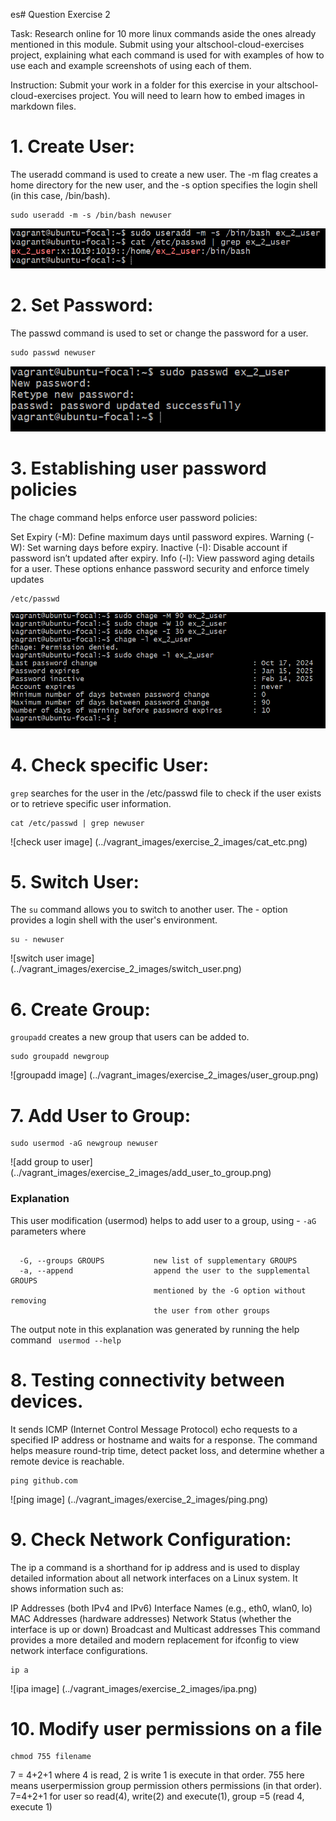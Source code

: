 es# Question Exercise 2

Task: Research online for 10 more linux commands aside the ones already mentioned in this module.
Submit using your altschool-cloud-exercises project, explaining what each command is used for with examples of how to use each and example screenshots of using each of them.

Instruction: Submit your work in a folder for this exercise in your altschool-cloud-exercises project. You will need to learn how to embed images in markdown files.

# 1. Create User:

The useradd command is used to create a new user. The -m flag creates a home directory for the new user, and the -s option specifies the login shell (in this case, /bin/bash).
```
sudo useradd -m -s /bin/bash newuser
```
![user created image](../vagrant_images/exercise_2_images/user.png)

# 2. Set Password:
The passwd command is used to set or change the password for a user.
```
sudo passwd newuser
```
![password created image](../vagrant_images/exercise_2_images/passwd.png)


# 3. Establishing user password policies
The chage command helps enforce user password policies:

Set Expiry (-M): Define maximum days until password expires.
Warning (-W): Set warning days before expiry.
Inactive (-I): Disable account if password isn’t updated after expiry.
Info (-l): View password aging details for a user.
These options enhance password security and enforce timely updates

```
/etc/passwd
```
![passwd created image](../vagrant_images/exercise_2_images/passwd_change.png)


# 4. Check specific User:
```grep```  searches for the user in the /etc/passwd file to check if the user exists or to retrieve specific user information.
```
cat /etc/passwd | grep newuser
```
![check user image] (../vagrant_images/exercise_2_images/cat_etc.png)

# 5. Switch User:
 The ```su``` command allows you to switch to another user. The - option provides a login shell with the user's environment.

```
su - newuser
```
![switch user image] (../vagrant_images/exercise_2_images/switch_user.png)

# 6. Create Group:
```groupadd``` creates a new group that users can be added to.
```
sudo groupadd newgroup
```
![groupadd image] (../vagrant_images/exercise_2_images/user_group.png)


# 7. Add User to Group:
```
sudo usermod -aG newgroup newuser
```
![add group to user] (../vagrant_images/exercise_2_images/add_user_to_group.png)


### Explanation
This user modification (usermod) helps to add user to a group,  using - ``` -aG ``` parameters where
```

  -G, --groups GROUPS           new list of supplementary GROUPS
  -a, --append                  append the user to the supplemental GROUPS
                                mentioned by the -G option without removing
                                the user from other groups

```
The output note in this explanation was generated by running the help command ``` usermod --help```



# 8.  Testing connectivity between devices. 
 It sends ICMP (Internet Control Message Protocol) echo requests to a specified IP address or hostname and waits for a response. 
The command helps measure round-trip time, detect packet loss, and determine whether a remote device is reachable.

 ```
ping github.com
```

![ping image] (../vagrant_images/exercise_2_images/ping.png)

# 9.  Check Network Configuration:
The ip a command is a shorthand for ip address and is used to display detailed information about all network interfaces on a Linux system. It shows information such as:

IP Addresses (both IPv4 and IPv6)
Interface Names (e.g., eth0, wlan0, lo)
MAC Addresses (hardware addresses)
Network Status (whether the interface is up or down)
Broadcast and Multicast addresses
This command provides a more detailed and modern replacement for ifconfig to view network interface configurations.
```
ip a
```
![ipa image] (../vagrant_images/exercise_2_images/ipa.png)

# 10. Modify user permissions on a file

```
chmod 755 filename
```
7 = 4+2+1 where 4 is read, 2 is write
1 is execute in that order. 755 here means userpermission group permission others permissions (in that order). 7=4+2+1 for user so read(4), write(2) and execute(1), group =5 (read 4, execute 1)
